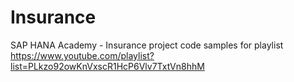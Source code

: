 Insurance
=========

SAP HANA Academy - Insurance project code samples for playlist https://www.youtube.com/playlist?list=PLkzo92owKnVxscR1HcP6Vlv7TxtVn8hhM
